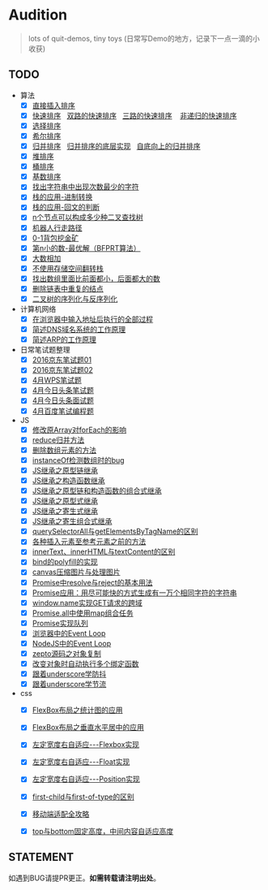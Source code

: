 # Audition

> lots of quit-demos, tiny toys (日常写Demo的地方，记录下一点一滴的小收获)

## TODO

- 算法
    - [x] [直接插入排序](Algorithm/Sortion/insertionSort.js)
    - [x] [快速排序](Algorithm/Sortion/quickSortDigging.js)&nbsp;&nbsp;&nbsp;[双路的快速排序](Algorithm/Sortion/quickSortionTwoWay.js)&nbsp;&nbsp;&nbsp;[三路的快速排序](Algorithm/Sortion/quickSortionThreeWay.js)
    &nbsp;&nbsp;&nbsp;[非递归的快速排序](Algorithm/Sortion/non-recursive-quickSortion.js)
    - [x] [选择排序](Algorithm/Sortion/selectionSort.js)
    - [x] [希尔排序](Algorithm/Sortion/shellSort.js)
    - [x] [归并排序](Algorithm/Sortion/mergeSort.js)&nbsp;&nbsp;&nbsp;[归并排序的底层实现](Algorithm/Sortion/originMergeSortion.js)&nbsp;&nbsp;&nbsp;[自底向上的归并排序](Algorithm/Sortion/mergeSortBottomUp.js)
    - [x] [堆排序](Algorithm/Sortion/heapSortion.js)
    - [x] [桶排序](Algorithm/Sortion/bucketSortion.js)
    - [x] [基数排序](Algorithm/Sortion/radixSortion.js)
    - [x] [找出字符串中出现次数最少的字符](Algorithm/objectFindLess.js)
    - [x] [栈的应用-进制转换](Algorithm/dataStructures/radixConvert.js)
    - [x] [栈的应用-回文的判断](Algorithm/dataStructures/isPalindrome.js)
    - [x] [n个节点可以构成多少种二叉查找树](Algorithm/ACM/findNBSTAcc.js)
    - [x] [机器人行走路径](Algorithm/ACM/robotWalking.js)
    - [x] [0-1背包挖金矿](Algorithm/ACM/DP.js)
    - [x] [第n小的数-最优解（BFPRT算法）](Algorithm/dataStructures/BFPRT.js)
    - [x] [大数相加](Algorithm/dataStructures/bigNumAdd.js)
    - [x] [不使用存储空间翻转栈](Algorithm/dataStructures/noStructReverseStack.js)
    - [x] [找出数组里面比前面都小，后面都大的数](Algorithm/dataStructures/findLeftOfLtRightOfGt.js)
    - [x] [删除链表中重复的结点](Algorithm/dataStructures/deleteListNodeDuplication.js)
    - [x] [二叉树的序列化与反序列化](Algorithm/dataStructures/TreeNodeSerializeAndDeserialize.js)
    
- 计算机网络
    - [x] [在浏览器中输入地址后执行的全部过程](Network/index.md#在浏览器中输入wwwbaiducom后执行的全部过程)
    - [x] [简述DNS域名系统的工作原理](Network/index.md#简述dns域名系统的工作原理)
    - [x] [简述ARP的工作原理](Network/index.md#简述arp的工作原理)
    
- 日常笔试题整理
    - [x] [2016京东笔试题01](Algorithm/ACM/JD201601.js)
    - [x] [2016京东笔试题02](Algorithm/ACM/JD201602.js)
    - [x] [4月WPS笔试题](DailyProblem/2017-4-15WPS/README.md)
    - [x] [4月今日头条笔试题](DailyProblem/2017-4-18toutiao/README.md)
    - [x] [4月今日头条面试题](DailyProblem/2017-4-27toutiao/README.md)
    - [x] [4月百度笔试编程题](Algorithm/ACM/baidu20160427.js)
    
- JS
    - [x] [修改原Array对forEach的影响](ArrayMethods/forEachEffect.js)
    - [x] [reduce归并方法](ArrayMethods/reduce.js)
    - [x] [删除数组元素的方法](ArrayMethods/removes.js)
    - [x] [instanceOf检测数组时的bug](ArrayMethods/instanceOfBug.html)
    - [x] [JS继承之原型链继承](JS/extends/prototypeExtends.js)
    - [x] [JS继承之构造函数继承](JS/extends/constructorStealing.js)
    - [x] [JS继承之原型链和构造函数的组合式继承](JS/extends/combinationInheritance.js)
    - [x] [JS继承之原型式继承](JS/extends/prototypalInheritace.js)
    - [x] [JS继承之寄生式继承](JS/extends/parasiticExtends.js)
    - [x] [JS继承之寄生组合式继承](JS/extends/parasiticCombination.js)
    - [x] [querySelectorAll与getElementsByTagName的区别](DOM/querySelectorAll.html)
    - [x] [各种插入元素至参考元素之前的方法](DOM/insertAdjacentElement.html)
    - [x] [innerText、innerHTML与textContent的区别](DOM/textContent-innerText-innerHtml.html)
    - [x] [bind的polyfill的实现](JS/bind-polyfill.js)
    - [x] [canvas压缩图片与处理图片](DOM/compressImage.html)
    - [x] [Promise中resolve与reject的基本用法](JS/Promise/readFilePromise.js)
    - [x] [Promise应用：用尽可能快的方式生成有一万个相同字符的字符串](JS/Promise/produceChar.js)
    - [x] [window.name实现GET请求的跨域](JS/window-name-cross-domain/index.html)
    - [x] [Promise.all中使用map组合任务](JS/Promise/thenReturnPromise01.js)
    - [x] [Promise实现队列](JS/Promise/thenReturnPromise02.js)
    - [x] [浏览器中的Event Loop](EventLoop/Native/README.md)
    - [x] [NodeJS中的Event Loop](EventLoop/Nodejs/README.md)
    - [x] [zepto源码之对象复制](DailyProblem/201706/zeptoExtend.js)
    - [x] [改变对象时自动执行多个绑定函数](JS/autoExecuteMoreHandler.js)
    - [x] [跟着underscore学防抖](JS/underscore/debouncePage.html)
    - [x] [跟着underscore学节流](JS/underscore/throttlePage.html)

- css
    - [x] [FlexBox布局之统计图的应用](CSS/Flexbox/diagramChart.html)
    - [x] [FlexBox布局之垂直水平居中的应用](CSS/Flexbox/verticalCenter.html)
    - [x] [左定宽度右自适应---Flexbox实现](CSS/Flexbox/leftFixedWidth-flexbox.html)
    - [x] [左定宽度右自适应---Float实现](CSS/Flexbox/leftFixedWidth-float.html)
    - [x] [左定宽度右自适应---Position实现](CSS/Flexbox/leftFixedWidth-position.html)
    - [x] [first-child与first-of-type的区别](CSS/CSS3/first-child.html)
    - [x] [移动端适配全攻略](CSS/mobileAdaptation.md)
    - [x] [top与bottom固定高度，中间内容自适应高度](CSS/quit/autoHeight.html)
    
    

## STATEMENT

如遇到BUG请提PR更正。**如需转载请注明出处**。